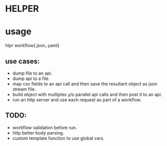 # HELPER

# usage
hlpr workflow{.json,.yaml}

## use cases:
* dump file to an api.
* dump api to a file.
* map csv fields to an api call and then save the resultant object as json stream file.
* build object with multiples y/o parallel api calls and then post it to an api.
* run an http server and use each request as part of a workflow.

## TODO:
* workflow validation before run.
* http better body parsing.
* custom template function to use global vars.